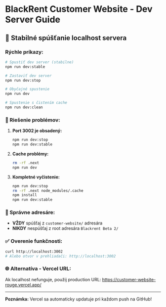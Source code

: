 # BlackRent Customer Website - Dev Server Guide

## 🚀 Stabilné spúšťanie localhost servera

### Rýchle príkazy:

```bash
# Spustiť dev server (stabilne)
npm run dev:stable

# Zastaviť dev server
npm run dev:stop

# Obyčajné spustenie
npm run dev

# Spustenie s čistením cache
npm run dev:clean
```

### 🔧 Riešenie problémov:

1. **Port 3002 je obsadený:**
   ```bash
   npm run dev:stop
   npm run dev:stable
   ```

2. **Cache problémy:**
   ```bash
   rm -rf .next
   npm run dev
   ```

3. **Kompletné vyčistenie:**
   ```bash
   npm run dev:stop
   rm -rf .next node_modules/.cache
   npm install
   npm run dev:stable
   ```

### 📍 Správne adresáre:

- **VŽDY** spúšťaj z `customer-website/` adresára
- **NIKDY** nespúšťaj z root adresára `Blackrent Beta 2/`

### ✅ Overenie funkčnosti:

```bash
curl http://localhost:3002
# Alebo otvor v prehliadači: http://localhost:3002
```

### 🌐 Alternatíva - Vercel URL:

Ak localhost nefunguje, použij production URL:
https://customer-website-rouge.vercel.app/

---

**Poznámka:** Vercel sa automaticky updatuje pri každom push na GitHub!
